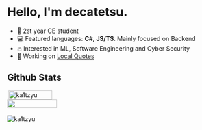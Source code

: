 # Hello, I'm decatetsu.

- 📕 2st year CE student
- 💻 Featured languages: **C#, JS/TS**. Mainly focused on Backend
- 🔥 Interested in ML, Software Engineering and Cyber Security
- 🚀 Working on [Local Quotes](https://github.com/ka1tzyu/local-quotes)

## Github Stats
<div style="display:flex;flex-direction:column;">

<img src="https://github-readme-stats.vercel.app/api?username=decatetsu&show_icons=true&theme=gotham&`show_icons=true&include_all_commits=true&count_private=true&show_owner=true" alt="ka1tzyu" width="45%" align="right"/>
<img src="https://github-readme-streak-stats.herokuapp.com/?user=decatetsu&theme=dark" width="48%" >
</div>
<br/>
<img src="https://activity-graph.herokuapp.com/graph?username=decatetsu&bg_color=000000&color=4fff67&line=4fff67&point=ffffff&area=true&hide_border=true" alt="ka1tzyu" align="center"/>
